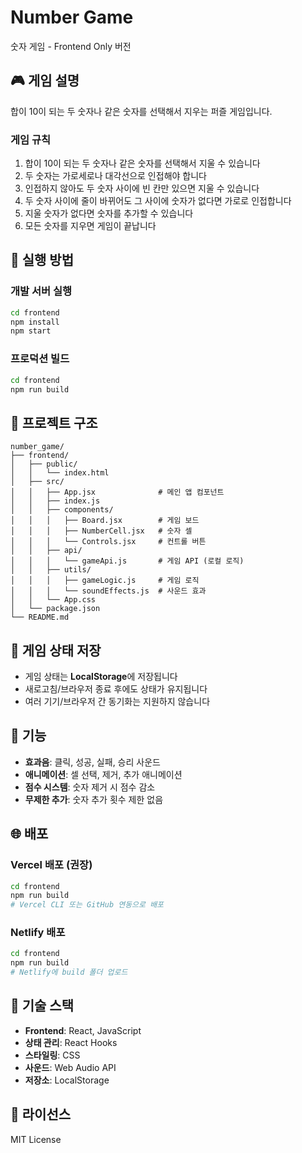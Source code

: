 # Number Game

숫자 게임 - Frontend Only 버전

## 🎮 게임 설명

합이 10이 되는 두 숫자나 같은 숫자를 선택해서 지우는 퍼즐 게임입니다.

### 게임 규칙
1. 합이 10이 되는 두 숫자나 같은 숫자를 선택해서 지울 수 있습니다
2. 두 숫자는 가로세로나 대각선으로 인접해야 합니다
3. 인접하지 않아도 두 숫자 사이에 빈 칸만 있으면 지울 수 있습니다
4. 두 숫자 사이에 줄이 바뀌어도 그 사이에 숫자가 없다면 가로로 인접합니다
5. 지울 숫자가 없다면 숫자를 추가할 수 있습니다
6. 모든 숫자를 지우면 게임이 끝납니다

## 🚀 실행 방법

### 개발 서버 실행
```bash
cd frontend
npm install
npm start
```

### 프로덕션 빌드
```bash
cd frontend
npm run build
```

## 📁 프로젝트 구조

```
number_game/
├── frontend/
│   ├── public/
│   │   └── index.html
│   ├── src/
│   │   ├── App.jsx              # 메인 앱 컴포넌트
│   │   ├── index.js
│   │   ├── components/
│   │   │   ├── Board.jsx        # 게임 보드
│   │   │   ├── NumberCell.jsx   # 숫자 셀
│   │   │   └── Controls.jsx     # 컨트롤 버튼
│   │   ├── api/
│   │   │   └── gameApi.js       # 게임 API (로컬 로직)
│   │   ├── utils/
│   │   │   ├── gameLogic.js     # 게임 로직
│   │   │   └── soundEffects.js  # 사운드 효과
│   │   └── App.css
│   └── package.json
└── README.md
```

## 💾 게임 상태 저장

- 게임 상태는 **LocalStorage**에 저장됩니다
- 새로고침/브라우저 종료 후에도 상태가 유지됩니다
- 여러 기기/브라우저 간 동기화는 지원하지 않습니다

## 🎵 기능

- **효과음**: 클릭, 성공, 실패, 승리 사운드
- **애니메이션**: 셀 선택, 제거, 추가 애니메이션
- **점수 시스템**: 숫자 제거 시 점수 감소
- **무제한 추가**: 숫자 추가 횟수 제한 없음

## 🌐 배포

### Vercel 배포 (권장)
```bash
cd frontend
npm run build
# Vercel CLI 또는 GitHub 연동으로 배포
```

### Netlify 배포
```bash
cd frontend
npm run build
# Netlify에 build 폴더 업로드
```

## 🔧 기술 스택

- **Frontend**: React, JavaScript
- **상태 관리**: React Hooks
- **스타일링**: CSS
- **사운드**: Web Audio API
- **저장소**: LocalStorage

## 📝 라이선스

MIT License 